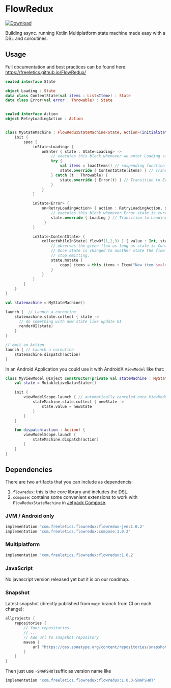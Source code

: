 # FlowRedux

[![Download](https://maven-badges.herokuapp.com/maven-central/com.freeletics.flowredux/flowredux/badge.svg) ](https://maven-badges.herokuapp.com/maven-central/com.freeletics.flowredux/flowredux)

Building async. running Kotlin Multiplatform state machine made easy with a DSL and coroutines.

## Usage

Full documentation and best practices can be found here: https://freeletics.github.io/FlowRedux/

```kotlin
sealed interface State

object Loading : State
data class ContentState(val items : List<Item>) : State
data class Error(val error : Throwable) : State


sealed interface Action
object RetryLoadingAction : Action


class MyStateMachine : FlowReduxStateMachine<State, Action>(initialState = Loading){
    init {
        spec {
            inState<Loading> {
                onEnter { state : State<Loading> ->
                    // executes this block whenever we enter Loading state
                    try {
                        val items = loadItems() // suspending function / coroutine to load items
                        state.override { ContentState(items) } // Transition to ContentState
                    } catch (t : Throwable) {
                        state.override { Error(t) } // Transition to Error state
                    }
                }
            }

            inState<Error> {
                on<RetryLoadingAction> { action : RetryLoadingAction, state : State<Error> ->
                    // executes this block whenever Error state is current state and RetryLoadingAction is emitted
                    state.override { Loading } // Transition to Loading state which loads list again
                 }
            }

            inState<ContentState> {
                collectWhileInState( flowOf(1,2,3) ) { value : Int, state : State<ContentState> ->
                    // observes the given flow as long as state is ContentState.
                    // Once state is changed to another state the flow will automatically
                    // stop emitting.
                    state.mutate {
                        copy( items = this.items + Item("New item $value"))
                    }
                }
            }
        }
    }
}
```

```kotlin
val statemachine = MyStateMachine()

launch {  // Launch a coroutine
    statemachine.state.collect { state ->
      // do something with new state like update UI
      renderUI(state)
    }
}

// emit an Action
launch { // Launch a coroutine
    statemachine.dispatch(action)
}
```

In an Android Application you could use it with AndroidX `ViewModel` like that:

```kotlin
class MyViewModel @Inject constructor(private val stateMachine : MyStateMachine) : ViewModel() {
    val state = MutableLiveData<State>()

    init {
        viewModelScope.launch { // automatically canceled once ViewModel lifecycle reached destroyed.
            stateMachine.state.collect { newState ->
                state.value = newState
            }
        }
    }

    fun dispatch(action : Action) {
        viewModelScope.launch {
            stateMachine.dispatch(action)
        }
    }
}
```

## Dependencies
There are two artifacts that you can include as dependencis:

1. `flowredux`: this is the core library and includes the DSL.
2. `compose`: contains some convenient extensions to work with `FlowReduxStateMachine` in [Jetpack Compose](https://developer.android.com/jetpack/compose).

### JVM / Android only
```groovy
implementation 'com.freeletics.flowredux:flowredux-jvm:1.0.2'
implementation 'com.freeletics.flowredux:compose:1.0.2'
```

### Multiplatform
```groovy
implementation 'com.freeletics.flowredux:flowredux:1.0.2'
```

### JavaScript
No javascript version released yet but it is on our roadmap.

### Snapshot
Latest snapshot (directly published from `main` branch from CI on each change):

```groovy
allprojects {
    repositories {
        // Your repositories.
        // ...
        // Add url to snapshot repository
        maven {
            url "https://oss.sonatype.org/content/repositories/snapshots/"
        }
    }
}
```

Then just use `-SNAPSHOT`suffix as version name like

```groovy
implementation 'com.freeletics.flowredux:flowredux:1.0.3-SNAPSHOT'
```
